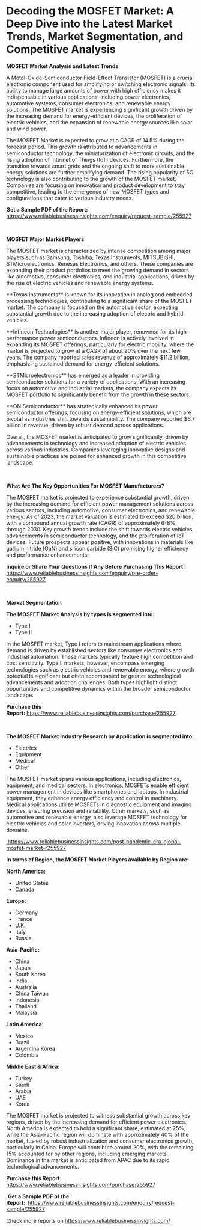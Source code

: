 <p><h1>Decoding the MOSFET Market: A Deep Dive into the Latest Market Trends, Market Segmentation, and Competitive Analysis</h1></p><p><strong>MOSFET Market Analysis and Latest Trends</strong></p>
<p><p>A Metal-Oxide-Semiconductor Field-Effect Transistor (MOSFET) is a crucial electronic component used for amplifying or switching electronic signals. Its ability to manage large amounts of power with high efficiency makes it indispensable in various applications, including power electronics, automotive systems, consumer electronics, and renewable energy solutions. The MOSFET market is experiencing significant growth driven by the increasing demand for energy-efficient devices, the proliferation of electric vehicles, and the expansion of renewable energy sources like solar and wind power. </p><p>The MOSFET Market is expected to grow at a CAGR of 14.5% during the forecast period. This growth is attributed to advancements in semiconductor technology, the miniaturization of electronic circuits, and the rising adoption of Internet of Things (IoT) devices. Furthermore, the transition towards smart grids and the ongoing shift to more sustainable energy solutions are further amplifying demand. The rising popularity of 5G technology is also contributing to the growth of the MOSFET market. Companies are focusing on innovation and product development to stay competitive, leading to the emergence of new MOSFET types and configurations that cater to various industry needs.</p></p>
<p><strong>Get a Sample PDF of the Report:&nbsp;</strong> <a href="https://www.reliablebusinessinsights.com/enquiry/request-sample/255927?utm_campaign=3177&utm_medium=2&utm_source=Github&utm_content=ia&utm_term=30032025&utm_id=mosfet">https://www.reliablebusinessinsights.com/enquiry/request-sample/255927</a></p>
<p>&nbsp;</p>
<p><strong>MOSFET Major Market Players</strong></p>
<p><p>The MOSFET market is characterized by intense competition among major players such as Samsung, Toshiba, Texas Instruments, MITSUBISHI, STMicroelectronics, Renesas Electronics, and others. These companies are expanding their product portfolios to meet the growing demand in sectors like automotive, consumer electronics, and industrial applications, driven by the rise of electric vehicles and renewable energy systems.</p><p>**Texas Instruments** is known for its innovation in analog and embedded processing technologies, contributing to a significant share of the MOSFET market. The company is focused on the automotive sector, expecting substantial growth due to the increasing adoption of electric and hybrid vehicles. </p><p>**Infineon Technologies** is another major player, renowned for its high-performance power semiconductors. Infineon is actively involved in expanding its MOSFET offerings, particularly for electric mobility, where the market is projected to grow at a CAGR of about 20% over the next few years. The company reported sales revenue of approximately $11.2 billion, emphasizing sustained demand for energy-efficient solutions.</p><p>**STMicroelectronics** has emerged as a leader in providing semiconductor solutions for a variety of applications. With an increasing focus on automotive and industrial markets, the company expects its MOSFET portfolio to significantly benefit from the growth in these sectors. </p><p>**ON Semiconductor** has strategically enhanced its power semiconductor offerings, focusing on energy-efficient solutions, which are pivotal as industries shift towards sustainability. The company reported $6.7 billion in revenue, driven by robust demand across applications.</p><p>Overall, the MOSFET market is anticipated to grow significantly, driven by advancements in technology and increased adoption of electric vehicles across various industries. Companies leveraging innovative designs and sustainable practices are poised for enhanced growth in this competitive landscape.</p></p>
<p>&nbsp;</p>
<p><strong>What Are The Key Opportunities For MOSFET Manufacturers?</strong></p>
<p><p>The MOSFET market is projected to experience substantial growth, driven by the increasing demand for efficient power management solutions across various sectors, including automotive, consumer electronics, and renewable energy. As of 2023, the market valuation is estimated to exceed $20 billion, with a compound annual growth rate (CAGR) of approximately 6-8% through 2030. Key growth trends include the shift towards electric vehicles, advancements in semiconductor technology, and the proliferation of IoT devices. Future prospects appear positive, with innovations in materials like gallium nitride (GaN) and silicon carbide (SiC) promising higher efficiency and performance enhancements.</p></p>
<p><strong>Inquire or Share Your Questions If Any Before Purchasing This Report:</strong> <a href="https://www.reliablebusinessinsights.com/enquiry/pre-order-enquiry/255927?utm_campaign=3177&utm_medium=2&utm_source=Github&utm_content=ia&utm_term=30032025&utm_id=mosfet">https://www.reliablebusinessinsights.com/enquiry/pre-order-enquiry/255927</a></p>
<p>&nbsp;</p>
<p><strong>Market Segmentation</strong></p>
<p><strong>The MOSFET Market Analysis by types is segmented into:</strong></p>
<p><ul><li>Type I</li><li>Type II</li></ul></p>
<p><p>In the MOSFET market, Type I refers to mainstream applications where demand is driven by established sectors like consumer electronics and industrial automation. These markets typically feature high competition and cost sensitivity. Type II markets, however, encompass emerging technologies such as electric vehicles and renewable energy, where growth potential is significant but often accompanied by greater technological advancements and adoption challenges. Both types highlight distinct opportunities and competitive dynamics within the broader semiconductor landscape.</p></p>
<p><strong>Purchase this Report:&nbsp;</strong><a href="https://www.reliablebusinessinsights.com/purchase/255927?utm_campaign=3177&utm_medium=2&utm_source=Github&utm_content=ia&utm_term=30032025&utm_id=mosfet">https://www.reliablebusinessinsights.com/purchase/255927</a></p>
<p>&nbsp;</p>
<p><strong>The MOSFET Market Industry Research by Application is segmented into:</strong></p>
<p><ul><li>Electrics</li><li>Equipment</li><li>Medical</li><li>Other</li></ul></p>
<p><p>The MOSFET market spans various applications, including electronics, equipment, and medical sectors. In electronics, MOSFETs enable efficient power management in devices like smartphones and laptops. In industrial equipment, they enhance energy efficiency and control in machinery. Medical applications utilize MOSFETs in diagnostic equipment and imaging devices, ensuring precision and reliability. Other markets, such as automotive and renewable energy, also leverage MOSFET technology for electric vehicles and solar inverters, driving innovation across multiple domains.</p></p>
<p><a href="https://www.reliablebusinessinsights.com/post-pandemic-era-global-mosfet-market-r255927?utm_campaign=3177&utm_medium=2&utm_source=Github&utm_content=ia&utm_term=30032025&utm_id=mosfet">&nbsp;https://www.reliablebusinessinsights.com/post-pandemic-era-global-mosfet-market-r255927</a></p>
<p><strong>In terms of Region, the MOSFET Market Players available by Region are:</strong></p>
<p>
    <p> <strong> North America: </strong>
        <ul>
            <li>United States</li>
            <li>Canada</li>
        </ul>
        </p> 
    <p> <strong> Europe: </strong>
        <ul>
            <li>Germany</li>
            <li>France</li>
            <li>U.K.</li>
            <li>Italy</li>
            <li>Russia</li>
        </ul>
        </p> 
    <p> <strong> Asia-Pacific: </strong>
        <ul>
            <li>China</li>
            <li>Japan</li>
            <li>South Korea</li>
            <li>India</li>
            <li>Australia</li>
            <li>China Taiwan</li>
            <li>Indonesia</li>
            <li>Thailand</li>
            <li>Malaysia</li>
        </ul>
        </p> 
    <p> <strong> Latin America: </strong>
        <ul>
            <li>Mexico</li>
            <li>Brazil</li>
            <li>Argentina Korea</li>
            <li>Colombia</li>
        </ul>
        </p> 
    <p> <strong> Middle East & Africa: </strong>
        <ul>
            <li>Turkey</li>
            <li>Saudi</li>
            <li>Arabia</li>
            <li>UAE</li>
            <li>Korea</li>
        </ul>
    </p>
    </p>
<p><p>The MOSFET market is projected to witness substantial growth across key regions, driven by the increasing demand for efficient power electronics. North America is expected to hold a significant share, estimated at 25%, while the Asia-Pacific region will dominate with approximately 40% of the market, fueled by robust industrialization and consumer electronics growth, particularly in China. Europe will contribute around 20%, with the remaining 15% accounted for by other regions, including emerging markets. Dominance in the market is anticipated from APAC due to its rapid technological advancements.</p></p>
<p><strong>Purchase this Report: </strong><a href="https://www.reliablebusinessinsights.com/purchase/255927?utm_campaign=3177&utm_medium=2&utm_source=Github&utm_content=ia&utm_term=30032025&utm_id=mosfet">https://www.reliablebusinessinsights.com/purchase/255927</a></p>
<p>&nbsp;<strong>Get a Sample PDF of the Report:&nbsp;&nbsp;</strong><a href="https://www.reliablebusinessinsights.com/enquiry/request-sample/255927?utm_campaign=3177&utm_medium=2&utm_source=Github&utm_content=ia&utm_term=30032025&utm_id=mosfet">https://www.reliablebusinessinsights.com/enquiry/request-sample/255927</a></p>
<p><strong></strong></p>
<p>Check more reports on <a href="https://www.reliablebusinessinsights.com/?utm_campaign=3177&utm_medium=2&utm_source=Github&utm_content=ia&utm_term=30032025&utm_id=mosfet">https://www.reliablebusinessinsights.com/</a></p>